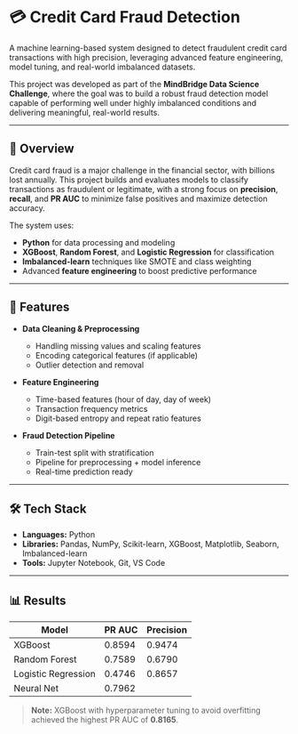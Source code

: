 # 💳 Credit Card Fraud Detection

A machine learning-based system designed to detect fraudulent credit card transactions with high precision, leveraging advanced feature engineering, model tuning, and real-world imbalanced datasets.  

This project was developed as part of the **MindBridge Data Science Challenge**, where the goal was to build a robust fraud detection model capable of performing well under highly imbalanced conditions and delivering meaningful, real-world results.  

---

## 📌 Overview

Credit card fraud is a major challenge in the financial sector, with billions lost annually. This project builds and evaluates models to classify transactions as fraudulent or legitimate, with a strong focus on **precision**, **recall**, and **PR AUC** to minimize false positives and maximize detection accuracy.  

The system uses:  
- **Python** for data processing and modeling  
- **XGBoost**, **Random Forest**, and **Logistic Regression** for classification  
- **Imbalanced-learn** techniques like SMOTE and class weighting  
- Advanced **feature engineering** to boost predictive performance  

---

## 🚀 Features

- **Data Cleaning & Preprocessing**  
  - Handling missing values and scaling features  
  - Encoding categorical features (if applicable)  
  - Outlier detection and removal  

- **Feature Engineering**  
  - Time-based features (hour of day, day of week)  
  - Transaction frequency metrics  
  - Digit-based entropy and repeat ratio features   

- **Fraud Detection Pipeline**  
  - Train-test split with stratification  
  - Pipeline for preprocessing + model inference  
  - Real-time prediction ready  

---

## 🛠 Tech Stack

- **Languages:** Python  
- **Libraries:** Pandas, NumPy, Scikit-learn, XGBoost, Matplotlib, Seaborn, Imbalanced-learn  
- **Tools:** Jupyter Notebook, Git, VS Code  

---

## 📊 Results

| Model               | PR AUC  | Precision
|---------------------|---------|-----------
| XGBoost             | 0.8594  | 0.9474
| Random Forest       | 0.7589  | 0.6790
| Logistic Regression | 0.4746  | 0.8657
| Neural Net          | 0.7962
> **Note:** XGBoost with hyperparameter tuning to avoid overfitting achieved the highest PR AUC of **0.8165**.
